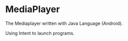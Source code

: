 MediaPlayer
===========
The Mediaplayer written with Java Language (Android).

Using Intent to launch programs.
